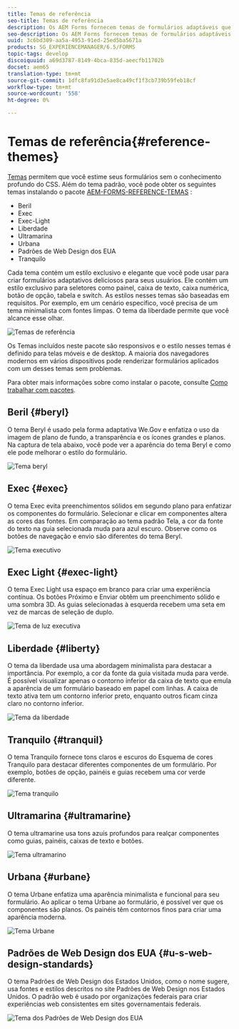 ```yaml
---
title: Temas de referência
seo-title: Temas de referência
description: Os AEM Forms fornecem temas de formulários adaptáveis que você pode obter da Distribuição de software e usar para criar um estilo de formulário.
seo-description: Os AEM Forms fornecem temas de formulários adaptáveis que você pode obter da Distribuição de software e usar para criar um estilo de formulário.
uuid: 3c6bd309-aa5a-4953-91ed-25ed5ba5671a
products: SG_EXPERIENCEMANAGER/6.5/FORMS
topic-tags: develop
discoiquuid: a69d3787-8149-4bca-835d-aeecfb11702b
docset: aem65
translation-type: tm+mt
source-git-commit: 1dfc8fa91d3e5ae8ca49cf1f3cb739b59feb18cf
workflow-type: tm+mt
source-wordcount: '558'
ht-degree: 0%

---
```



# Temas de referência{#reference-themes}

[Temas](../../forms/using/themes.md) permitem que você estime seus formulários sem o conhecimento profundo do CSS. Além do tema padrão, você pode obter os seguintes temas instalando o pacote [AEM-FORMS-REFERENCE-TEMAS](https://www.adobeaemcloud.com/content/marketplace/marketplaceProxy.html?packagePath=/content/companies/public/adobe/packages/cq630/fd/AEM-FORMS-6.3-REFERENCE-THEMES) :

* Beril
* Exec
* Exec-Light
* Liberdade
* Ultramarina
* Urbana
* Padrões de Web Design dos EUA
* Tranquilo

Cada tema contém um estilo exclusivo e elegante que você pode usar para criar formulários adaptativos deliciosos para seus usuários. Ele contém um estilo exclusivo para seletores como painel, caixa de texto, caixa numérica, botão de opção, tabela e switch. As estilos nesses temas são baseadas em requisitos. Por exemplo, em um cenário específico, você precisa de um tema minimalista com fontes limpas. O tema da liberdade permite que você alcance esse olhar.

![Temas de referência](assets/ref-themes.png)

Os Temas incluídos neste pacote são responsivos e o estilo nesses temas é definido para telas móveis e de desktop. A maioria dos navegadores modernos em vários dispositivos pode renderizar formulários aplicados com um desses temas sem problemas.

Para obter mais informações sobre como instalar o pacote, consulte [Como trabalhar com pacotes](/help/sites-administering/package-manager.md).

## Beril {#beryl}

O tema Beryl é usado pela forma adaptativa We.Gov e enfatiza o uso da imagem de plano de fundo, a transparência e os ícones grandes e planos. Na captura de tela abaixo, você pode ver a aparência do tema Beryl e como ele pode melhorar o estilo do formulário.

![Tema beryl](assets/beryl.png)

<!--[Click to enlarge

](assets/beryl-1.png)-->

## Exec {#exec}

O tema Exec evita preenchimentos sólidos em segundo plano para enfatizar os componentes do formulário. Selecionar e clicar em componentes altera as cores das fontes. Em comparação ao tema padrão Tela, a cor da fonte do texto na guia selecionada muda para azul escuro. Observe como os botões de navegação e envio são diferentes do tema Beryl.

![Tema executivo](assets/exec.png)

<!--[Click to enlarge

](assets/exec-1.png)-->

## Exec Light {#exec-light}

O tema Exec Light usa espaço em branco para criar uma experiência contínua. Os botões Próximo e Enviar obtêm um preenchimento sólido e uma sombra 3D. As guias selecionadas à esquerda recebem uma seta em vez de marcas de seleção de duplo.

![Tema de luz executiva](assets/exec-light.png)

<!--[Click to enlarge

](assets/exec-light-1.png)-->

## Liberdade {#liberty}

O tema da liberdade usa uma abordagem minimalista para destacar a importância. Por exemplo, a cor da fonte da guia visitada muda para verde. É possível visualizar apenas o contorno inferior da caixa de texto que emula a aparência de um formulário baseado em papel com linhas. A caixa de texto ativa tem um contorno inferior preto, enquanto outros ficam cinza claro no contorno inferior.

![Tema da liberdade](assets/liberty.png)

<!--[Click to enlarge

](assets/liberty-1.png)-->

## Tranquilo {#tranquil}

O tema Tranquilo fornece tons claros e escuros do Esquema de cores Tranquilo para destacar diferentes componentes de um formulário. Por exemplo, botões de opção, painéis e guias recebem uma cor verde diferente.

![Tema tranquilo](assets/tranquil.png)

<!--[Click to enlarge

](assets/tranquil-1.png)-->

## Ultramarina {#ultramarine}

O tema ultramarine usa tons azuis profundos para realçar componentes como guias, painéis, caixas de texto e botões.

![Tema ultramarino](assets/ultramarine.png)

<!--[Click to enlarge](assets/ultramarine-1.png)-->

## Urbana {#urbane}

O tema Urbane enfatiza uma aparência minimalista e funcional para seu formulário. Ao aplicar o tema Urbane ao formulário, é possível ver que os componentes são planos. Os painéis têm contornos finos para criar uma aparência moderna.

![Tema Urbane](assets/urbane.png)

<!--[Click to enlarge

](assets/urbane-1.png)-->

## Padrões de Web Design dos EUA {#u-s-web-design-standards}

O tema Padrões de Web Design dos Estados Unidos, como o nome sugere, usa fontes e estilos descritos no site Padrões de Web Design nos Estados Unidos. O padrão web é usado por organizações federais para criar experiências web consistentes em sites governamentais federais.

![Tema dos Padrões de Web Design dos EUA](assets/us-web-standards.png)

<!--[Click to enlarge

](assets/usgov.png)-->
